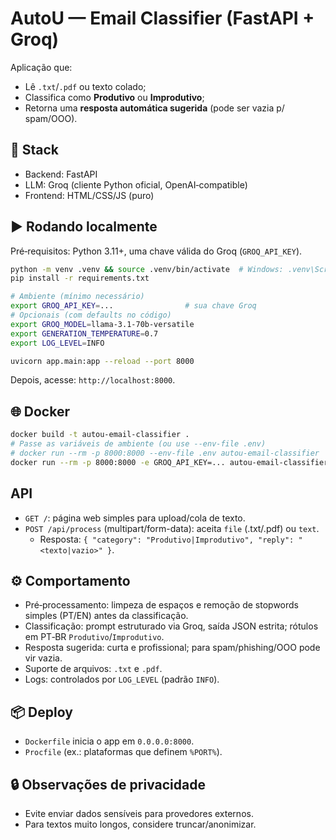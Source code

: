 # AutoU — Email Classifier (FastAPI + Groq)

Aplicação que:
- Lê `.txt`/`.pdf` ou texto colado;
- Classifica como **Produtivo** ou **Improdutivo**;
- Retorna uma **resposta automática sugerida** (pode ser vazia p/ spam/OOO).

## 🧱 Stack
- Backend: FastAPI
- LLM: Groq (cliente Python oficial, OpenAI‑compatible)
- Frontend: HTML/CSS/JS (puro)

## ▶️ Rodando localmente
Pré‑requisitos: Python 3.11+, uma chave válida do Groq (`GROQ_API_KEY`).

```bash
python -m venv .venv && source .venv/bin/activate  # Windows: .venv\Scripts\activate
pip install -r requirements.txt

# Ambiente (mínimo necessário)
export GROQ_API_KEY=...                # sua chave Groq
# Opcionais (com defaults no código)
export GROQ_MODEL=llama-3.1-70b-versatile
export GENERATION_TEMPERATURE=0.7
export LOG_LEVEL=INFO

uvicorn app.main:app --reload --port 8000
```

Depois, acesse: `http://localhost:8000`.

## 🌐 Docker
```bash
docker build -t autou-email-classifier .
# Passe as variáveis de ambiente (ou use --env-file .env)
# docker run --rm -p 8000:8000 --env-file .env autou-email-classifier
docker run --rm -p 8000:8000 -e GROQ_API_KEY=... autou-email-classifier
```

## API
- `GET /`: página web simples para upload/cola de texto.
- `POST /api/process` (multipart/form-data): aceita `file` (.txt/.pdf) ou `text`.
  - Resposta: `{ "category": "Produtivo|Improdutivo", "reply": "<texto|vazio>" }`.

## ⚙️ Comportamento
- Pré‑processamento: limpeza de espaços e remoção de stopwords simples (PT/EN) antes da classificação.
- Classificação: prompt estruturado via Groq, saída JSON estrita; rótulos em PT‑BR `Produtivo`/`Improdutivo`.
- Resposta sugerida: curta e profissional; para spam/phishing/OOO pode vir vazia.
- Suporte de arquivos: `.txt` e `.pdf`.
- Logs: controlados por `LOG_LEVEL` (padrão `INFO`).

## 📦 Deploy
- `Dockerfile` inicia o app em `0.0.0.0:8000`.
- `Procfile` (ex.: plataformas que definem `%PORT%`).

## 🔒 Observações de privacidade
- Evite enviar dados sensíveis para provedores externos.
- Para textos muito longos, considere truncar/anonimizar.
